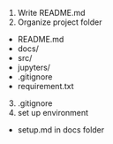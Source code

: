 1) Write README.md
2) Organize project folder
 - README.md
 - docs/
 - src/
 - jupyters/
 - .gitignore
 - requirement.txt
3) .gitignore
4) set up environment
 - setup.md in docs folder

